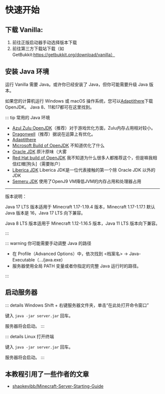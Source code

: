 # 快速开始

## 下载 Vanilla: 

1. 前往正版启动器手动选择版本下载
2. 前往第三方下载站下载（如GetBukkit:https://getbukkit.org/download/vanilla）

## 安装 Java 环境

运行 Vanilla 需要 Java。或许你已经安装了 Java，但你可能需要升级 Java 版本。

如果您的计算机运行 Windows 或 macOS 操作系统，您可以[Adaptithere](https://adoptium.net/zh-CN/temurin/releases/)下载OpenJDK。 Java 8、11和17都可在这里找到。

::: tip 常用的 Java 环境

- [Azul Zulu OpenJDK](https://www.azul.com/downloads/)（推荐）对于游戏优化方面，Zulu内存占用相对较小。
- [Dragonwell](https://github.com/dragonwell-project)（推荐）据说在运算上有优化。
- [Adaptithere](https://adoptium.net/zh-CN/temurin/releases/)
- [Microsoft Build of OpenJDK](https://learn.microsoft.com/zh-cn/java/openjdk/download) 不知道优化了什么
- [Oracle JDK](https://www.oracle.com/java/technologies/downloads/) 原汁原味（大雾
- [Red Hat build of OpenJDK](https://developers.redhat.com/products/openjdk/download) 我不知道为什么很多人都推荐这个，但是嘛我相信红帽[狗头]（需要账户）
- [Liberica JDK](https://bell-sw.com/pages/downloads/) Liberica JDK是一位代表接触的第一个除 Oracle JDK 以外的JDK
- [Semeru JDK](https://developer.ibm.com/languages/java/semeru-runtimes/downloads/) 使用了OpenJ9 VM降低JVM的内存占用和处理器占用

-------

版本说明：

Java 17 LTS 版本适用于 Minecraft 1.17-1.19.4 版本，Minecraft 1.17-1.17.1 默认 Java 版本是 16，Java 17 LTS 向下兼容。

Java 8 LTS 版本适用于 Minecraft 1.12-1.16.5 版本，Java 11 LTS 版本向下兼容。

:::

::: warning 你可能需要手动调整 Java 的路径

- 在 Profile（Advanced Options）中，依次找到 <档案名> -> Java-Executable（.../java.exe）
- 服务器使用全局 PATH 变量或者你指定的完整 Java 运行时的路径。

:::

## 启动服务器

::: details Windows
Shift + 右键服务器文件夹，单击“在此处打开命令窗口”

键入 `java -jar server.jar` 回车。

服务器将会启动。
:::

::: details Linux
打开终端

键入 `java -jar server.jar` 回车。

服务器将会启动。
:::

## 本教程引用了一些作者的文章

- [shaokeyibb/Minecraft-Server-Starting-Guide](https://github.com/shaokeyibb/Minecraft-Server-Starting-Guide)
